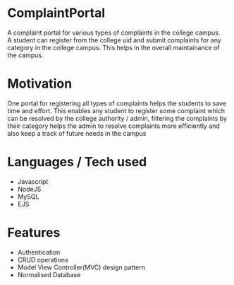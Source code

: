 # ComplaintPortal
A complaint portal for various types of complaints in the college campus.<br>
A student can register from the college uid and submit complaints for any category in the college campus. This helps in the overall maintainance of the campus.<br>

# Motivation
One portal for registering all types of complaints helps the students to save time and effort.
This enables any student to register some complaint which can be resolved by the college authority / admin,
filtering the complaints by their category helps the admin to resolve complaints more efficiently and also keep a track of future needs 
in the campus

# Languages / Tech used
- Javascript 
- NodeJS
- MySQL
- EJS

# Features
- Authentication 
- CRUD operations
- Model View Controller(MVC) design pattern
- Normalised Database
